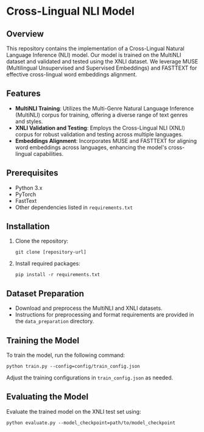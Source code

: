 # Cross-Lingual NLI Model

## Overview
This repository contains the implementation of a Cross-Lingual Natural Language Inference (NLI) model. Our model is trained on the MultiNLI dataset and validated and tested using the XNLI dataset. We leverage MUSE (Multilingual Unsupervised and Supervised Embeddings) and FASTTEXT for effective cross-lingual word embeddings alignment.

## Features
- **MultiNLI Training**: Utilizes the Multi-Genre Natural Language Inference (MultiNLI) corpus for training, offering a diverse range of text genres and styles.
- **XNLI Validation and Testing**: Employs the Cross-Lingual NLI (XNLI) corpus for robust validation and testing across multiple languages.
- **Embeddings Alignment**: Incorporates MUSE and FASTTEXT for aligning word embeddings across languages, enhancing the model's cross-lingual capabilities.

## Prerequisites
- Python 3.x
- PyTorch
- FastText
- Other dependencies listed in `requirements.txt`

## Installation
1. Clone the repository:
   ```
   git clone [repository-url]
   ```
2. Install required packages:
   ```
   pip install -r requirements.txt
   ```

## Dataset Preparation
- Download and preprocess the MultiNLI and XNLI datasets. 
- Instructions for preprocessing and format requirements are provided in the `data_preparation` directory.

## Training the Model
To train the model, run the following command:
```
python train.py --config=config/train_config.json
```
Adjust the training configurations in `train_config.json` as needed.

## Evaluating the Model
Evaluate the trained model on the XNLI test set using:
```
python evaluate.py --model_checkpoint=path/to/model_checkpoint
```
